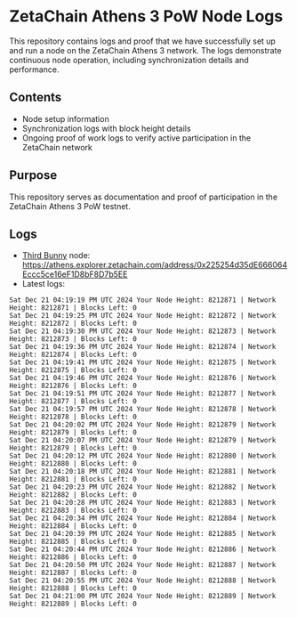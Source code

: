 # ZetaChain Athens 3 PoW Node Logs
This repository contains logs and proof that we have successfully set up and run a node on the ZetaChain Athens 3 network. The logs demonstrate continuous node operation, including synchronization details and performance.

## Contents
- Node setup information
- Synchronization logs with block height details
- Ongoing proof of work logs to verify active participation in the ZetaChain network

## Purpose
This repository serves as documentation and proof of participation in the ZetaChain Athens 3 PoW testnet.

## Logs

- [Third Bunny](https://thirdbunny.xyz/) node: https://athens.explorer.zetachain.com/address/0x225254d35dE666064Eccc5ce16eF1D8bF8D7b5EE
- Latest logs:
```
Sat Dec 21 04:19:19 PM UTC 2024 Your Node Height: 8212871 | Network Height: 8212871 | Blocks Left: 0
Sat Dec 21 04:19:25 PM UTC 2024 Your Node Height: 8212872 | Network Height: 8212872 | Blocks Left: 0
Sat Dec 21 04:19:30 PM UTC 2024 Your Node Height: 8212873 | Network Height: 8212873 | Blocks Left: 0
Sat Dec 21 04:19:36 PM UTC 2024 Your Node Height: 8212874 | Network Height: 8212874 | Blocks Left: 0
Sat Dec 21 04:19:41 PM UTC 2024 Your Node Height: 8212875 | Network Height: 8212875 | Blocks Left: 0
Sat Dec 21 04:19:46 PM UTC 2024 Your Node Height: 8212876 | Network Height: 8212876 | Blocks Left: 0
Sat Dec 21 04:19:51 PM UTC 2024 Your Node Height: 8212877 | Network Height: 8212877 | Blocks Left: 0
Sat Dec 21 04:19:57 PM UTC 2024 Your Node Height: 8212878 | Network Height: 8212878 | Blocks Left: 0
Sat Dec 21 04:20:02 PM UTC 2024 Your Node Height: 8212879 | Network Height: 8212879 | Blocks Left: 0
Sat Dec 21 04:20:07 PM UTC 2024 Your Node Height: 8212879 | Network Height: 8212879 | Blocks Left: 0
Sat Dec 21 04:20:12 PM UTC 2024 Your Node Height: 8212880 | Network Height: 8212880 | Blocks Left: 0
Sat Dec 21 04:20:18 PM UTC 2024 Your Node Height: 8212881 | Network Height: 8212881 | Blocks Left: 0
Sat Dec 21 04:20:23 PM UTC 2024 Your Node Height: 8212882 | Network Height: 8212882 | Blocks Left: 0
Sat Dec 21 04:20:28 PM UTC 2024 Your Node Height: 8212883 | Network Height: 8212883 | Blocks Left: 0
Sat Dec 21 04:20:34 PM UTC 2024 Your Node Height: 8212884 | Network Height: 8212884 | Blocks Left: 0
Sat Dec 21 04:20:39 PM UTC 2024 Your Node Height: 8212885 | Network Height: 8212885 | Blocks Left: 0
Sat Dec 21 04:20:44 PM UTC 2024 Your Node Height: 8212886 | Network Height: 8212886 | Blocks Left: 0
Sat Dec 21 04:20:50 PM UTC 2024 Your Node Height: 8212887 | Network Height: 8212887 | Blocks Left: 0
Sat Dec 21 04:20:55 PM UTC 2024 Your Node Height: 8212888 | Network Height: 8212888 | Blocks Left: 0
Sat Dec 21 04:21:00 PM UTC 2024 Your Node Height: 8212889 | Network Height: 8212889 | Blocks Left: 0
```
